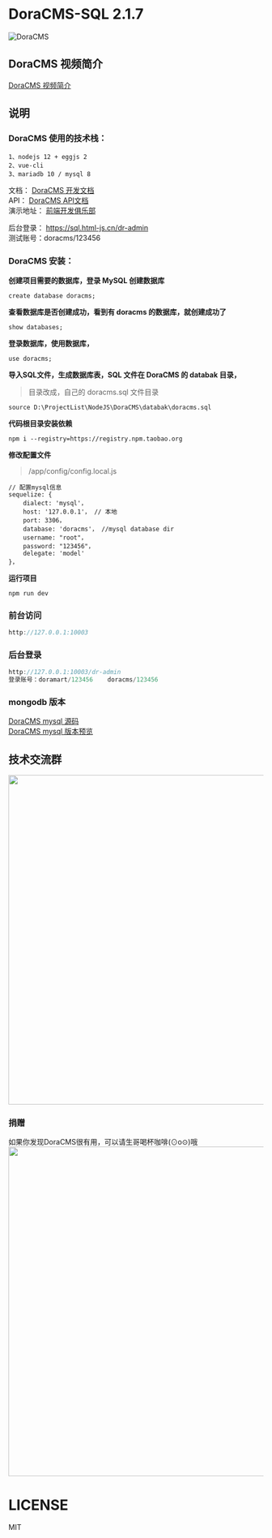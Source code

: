 # DoraCMS-SQL 2.1.7

![DoraCMS](https://ae01.alicdn.com/kf/H114ba4fd0eab4f36a4b16d970e11222dz.png "DoraCMS")


## DoraCMS 视频简介

[DoraCMS 视频简介](https://www.bilibili.com/video/av77251776/)  



## 说明

### DoraCMS 使用的技术栈：

```
1、nodejs 12 + eggjs 2
2、vue-cli
3、mariadb 10 / mysql 8
```

文档： [DoraCMS 开发文档](https://www.doracms.com)  
API： [DoraCMS API文档](https://www.html-js.cn/static/apidoc/index.html)  
演示地址： [前端开发俱乐部](https://sql.html-js.cn)  

后台登录： https://sql.html-js.cn/dr-admin  
测试账号：doracms/123456  

### DoraCMS 安装：

**创建项目需要的数据库，登录 MySQL 创建数据库**

```
create database doracms;
```

**查看数据库是否创建成功，看到有 doracms 的数据库，就创建成功了**

```
show databases;
```

**登录数据库，使用数据库，**

```
use doracms;
```

**导入SQL文件，生成数据库表，SQL 文件在 DoraCMS 的 databak 目录，**

> 目录改成，自己的 doracms.sql 文件目录

```
source D:\ProjectList\NodeJS\DoraCMS\databak\doracms.sql
```

**代码根目录安装依赖**

```
npm i --registry=https://registry.npm.taobao.org
```

**修改配置文件**
> /app/config/config.local.js

```
// 配置mysql信息
sequelize: {
    dialect: 'mysql'，
    host: '127.0.0.1'， // 本地
    port: 3306，
    database: 'doracms'， //mysql database dir
    username: "root"，
    password: "123456"，
    delegate: 'model'
}，
```

**运行项目**

```
npm run dev
```

### 前台访问
```javascript
http://127.0.0.1:10003
```

### 后台登录
```javascript
http://127.0.0.1:10003/dr-admin
登录账号：doramart/123456    doracms/123456
```

### mongodb 版本
[DoraCMS mysql 源码](https://github.com/doramart/DoraCMS)   
[DoraCMS mysql 版本预览](https://www.html-js.cn/) 



## 技术交流群
<img width="650" src="http://cdn.html-js.cn/contactbywechatqq1.jpg" alt="">


### 捐赠
如果你发现DoraCMS很有用，可以请生哥喝杯咖啡(⊙o⊙)哦
<img width="650" src="http://cdn.html-js.cn/payme.jpg" alt="">

# LICENSE

MIT


